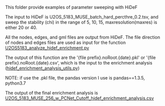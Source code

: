 This folder provide examples of parameter sweeping with HiDeF 

The input to HiDeF is U2OS_5183_MUSE_batch_hard_percthre_0.2.tsv, and sweep the stability (chi) in the range of 5, 10, 15, maxresolution(maxres) is either 20 or 40. 

All the nodes, edges, and gml files are output from HiDeF. The file direction of nodes and edges files are used as input for the function [U2OS5183_analyze_hidef_enrichment.py](../U2OS5183_analyze_hidef_enrichment.py)

The output of this function are the '{file prefix}.noRoot.{date}.pkl' or '{file prefix}.noRoot.{date}.csv', which is the input to the enrichment analysis ([hidef_enrichment_analysis_utils.py](../hidef_enrichment_analysis_utils.py))

NOTE: if use the .pkl file, the pandas version I use is pandas==1.3.5, python3.7

The output of the final enrichment analysis is [U2OS_5183_MUSE_256_w_PCNet_Cutoff_hidef_enrichment_analysis.csv](./U2OS_5183_MUSE_256_w_PCNet_Cutoff_hidef_enrichment_analysis.csv)

